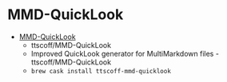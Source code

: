 # MMD-QuickLook
- [MMD-QuickLook](https://github.com/ttscoff/mmd-quicklook)
  -  ttscoff/MMD-QuickLook
  - Improved QuickLook generator for MultiMarkdown files - ttscoff/MMD-QuickLook
  - `brew cask install ttscoff-mmd-quicklook`
